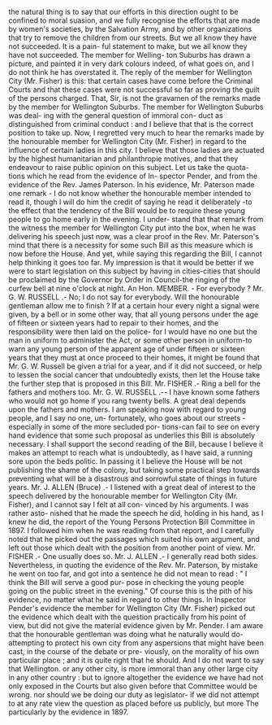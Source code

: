 the natural thing is to say that our efforts in this direction ought to be confined to moral suasion, and we fully recognise the efforts that are made by women's societies, by the Salvation Army, and by other organizations that try to remove the children from our streets. But we all know they have not succeeded. It is a pain- ful statement to make, but we all know they have not succeeded. The member for Welling- ton Suburbs has drawn a picture, and painted it in very dark colours indeed, of what goes on, and I do not think he has overstated it. The reply of the member for Wellington City (Mr. Fisher) is this: that certain cases have come before the Criminal Courts and that these cases were not successful so far as proving the guilt of the persons charged. That, Sir, is not the gravamen of the remarks made by the member for Wellington Suburbs. The member for Wellington Suburbs was deal- ing with the general question of immoral con- duct as distinguished from criminal conduct : and I believe that that is the correct position to take up. Now, I regretted very much to hear the remarks made by the honourable member for Wellington City (Mr. Fisher) in regard to the influence of certain ladies in this city. I believe that those ladies are actuated by the highest humanitarian and philanthropie motives, and that they endeavour to raise public opinion on this subject. Let us take the quota- tions which he read from the evidence of In- spector Pender, and from the evidence of the Rev. James Paterson. In his evidence, Mr. Paterson made one remark - I do not know whether the honourable member intended to read it, though I will do him the credit of saying he read it deliberately -to the effect that the tendency of the Bill would be to require these young people to go home early in the evening. I under- stand that that remark from the witness the member for Wellington City put into the box, when he was delivering his speech just now, was a clear proof in the Rev. Mr. Paterson's mind that there is a necessity for some such Bill as this measure which is now before the House. And yet, while saying this regarding the Bill, I cannot help thinking it goes too far. My impression is that it would be better if we were to start legislation on this subject by having in cities-cities that should be proclaimed by the Governor by Order in Council-the ringing of the curfew bell at nine o'clock at night. An Hon. MEMBER. - For everybody ? Mr. G. W. RUSSELL .- No; I do not say for everybody. Will the honourable gentleman allow me to finish ? If at a certain hour every night a signal were given, by a bell or in some other way, that all young persons under the age of fifteen or sixteen years had to repair to their homes, and the responsibility were then laid on the police- for I would have no one but the man in uniform to administer the Act, or some other person in uniform-to warn any young person of the apparent age of under fifteen or sixteen years that they must at once proceed to their homes, it might be found that Mr. G. W. Russell be given a trial for a year, and if it did not succeed, or help to lessen the social cancer that undoubtedly exists, then let the House take the further step that is proposed in this Bill. Mr. FISHER .- Ring a bell for the fathers and mothers too. Mr. G. W. RUSSELL .-- I have known some fathers who would not go home if you rang twenty bells. A great deal depends upon the fathers and mothers. I am speaking now with regard to young people, and I say no one, un- fortunately, who goes about our streets - especially in some of the more secluded por- tions-can fail to see on every hand evidence that some such proposal as underlies this Bill is absolutely necessary. I shall support the second reading of the Bill, because I believe it makes an attempt to reach what is undoubtedly, as I have said, a running sore upon the beds politic. In passing it I believe the House will be not publishing the shame of the colony, but taking some practical step towards preventing what will be a disastrous and sorrowful state of things in future years. Mr. J. ALLEN (Bruce) .- I listened with a great deal of interest to the speech delivered by the honourable member for Wellington City (Mr. Fisher), and I cannot say I felt at all con- vinced by his arguments. I was rather asto- nished that he made the speech he did, holding in his hand, as I knew he did, the report of the Young Persons Protection Bill Committee in 1897. I followed him when he was reading from that report, and I carefully noted that he picked out the passages which suited his own argument, and left out those which dealt with the position from another point of view. Mr. FISHER .- One usually does so. Mr. J. ALLEN .- I generally read both sides. Nevertheless, in quoting the evidence of the Rev. Mr. Paterson, by mistake he went on too far, and got into a sentence he did not mean to read : " I think the Bill will serve a good pur- pose in checking the young people going on the public street in the evening." Of course this is the pith of his evidence, no matter what he said in regard to other things. In Inspector Pender's evidence the member for Wellington City (Mr. Fisher) picked out the evidence which dealt with the question practically from his point of view, but did not give the material evidence given by Mr. Pender. I am aware that the honourable gentleman was doing what he naturally would do-attempting to protect his own city from any aspersions that might have been cast, in the course of the debate or pre- viously, on the morality of his own particular place ; and it is quite right that he should. And I do not want to say that Wellington. or any other city, is more immoral than any other large city in any other country : but to ignore altogether the evidence we have had not only exposed in the Courts but also given before that Committee would be wrong. nor should we be doing our duty as legislator- if we did not attempt to at any rate view the question as placed before us publicly, but more The particularly by the evidence in 1897. 